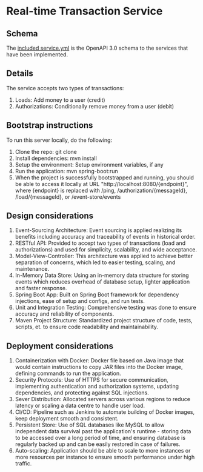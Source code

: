 Real-time Transaction Service
===============================
## Schema
The [included service.yml](service.yml) is the OpenAPI 3.0 schema to the services that have been implemented.

## Details
The service accepts two types of transactions:
1) Loads: Add money to a user (credit)
2) Authorizations: Conditionally remove money from a user (debit)

## Bootstrap instructions
To run this server locally, do the following:
1. Clone the repo: git clone <repo>
2. Install dependencies: mvn install
3. Setup the environment: Setup environment variables, if any
4. Run the application: mvn spring-boot:run
5. When the project is successfully bootstrapped and running, you should be able to access it locally at URL "http://localhost:8080/{endpoint}",
   where {endpoint} is replaced with /ping, /authorization/{messageId}, /load/{messageId}, or /event-store/events

## Design considerations
1. Event-Sourcing Architecture: Event sourcing is applied realizing its benefits including accuracy and traceability of events in historical order.
2. RESTful API: Provided to accept two types of transactions (load and authorizations) and used for simplicity, scalability, and wide acceptance.
3. Model-View-Controller: This architecture was applied to achieve better separation of concerns, which led to easier testing, scaling, and maintenance.
4. In-Memory Data Store: Using an in-memory data structure for storing events which reduces overhead of database setup, lighter application and faster response.
5. Spring Boot App: Built on Spring Boot framework for dependency injections, ease of setup and configs, and run tests.
6. Unit and Integration Testing: Comprehensive testing was done to ensure accuracy and reliability of components.
7. Maven Project Structure: Standardized project structure of code, tests, scripts, et. to ensure code readability and maintainability.

## Deployment considerations
1. Containerization with Docker: Docker file based on Java image that would contain instructions to copy JAR files into the Docker image, defining commands
   to run the application.
2. Security Protocols: Use of HTTPS for secure communication, implementing authentication and authorization systems, updating dependencies, and protecting against
   SQL injections.
3. Sever Distribution: Allocated servers across various regions to reduce latency or scaling a data centre to handle user load.
4. CI/CD: Pipeline such as Jenkins to automate building of Docker images, keep deployment smooth and consistent.
5. Persistent Store: Use of SQL databases like MySQL to allow independent data survival past the application's runtime - storing data to 
   be accessed over a long period of time, and ensuring database is regularly backed up and can be easily restored in case of failures.
6. Auto-scaling: Application should be able to scale to more instances or more resources per instance to ensure smooth performance under high traffic.